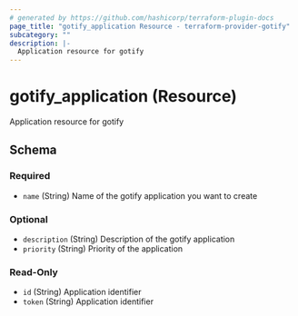 ```yaml
---
# generated by https://github.com/hashicorp/terraform-plugin-docs
page_title: "gotify_application Resource - terraform-provider-gotify"
subcategory: ""
description: |-
  Application resource for gotify
---
```


# gotify_application (Resource)

Application resource for gotify



<!-- schema generated by tfplugindocs -->
## Schema

### Required

- `name` (String) Name of the gotify application you want to create

### Optional

- `description` (String) Description of the gotify application
- `priority` (String) Priority of the application

### Read-Only

- `id` (String) Application identifier
- `token` (String) Application identifier
